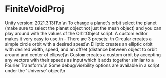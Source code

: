 # FiniteVoidProj
 Unity version: 2021.3.13f1\n
\n
 To change a planet's orbit select the planet (make sure to select the planet object not just the mesh object) and you can play around with the values of the OrbitObject script. A custom editor makes it very easy to use.\n
     -  There are 3 presets: \n
            Circular creates a simple circle orbit with a desired speed\n
            Elliptic creates an elliptic orbit with desired width, speed, and an offset (distance between object to orbit around and center of ellipse)\n
            Custom creates a custom orbit by accepting any vectors with their speeds as input which it adds together similar to a Fourier Transform.\n
 Some debug/visebility options are available in a script under the 'Universe' object\n
